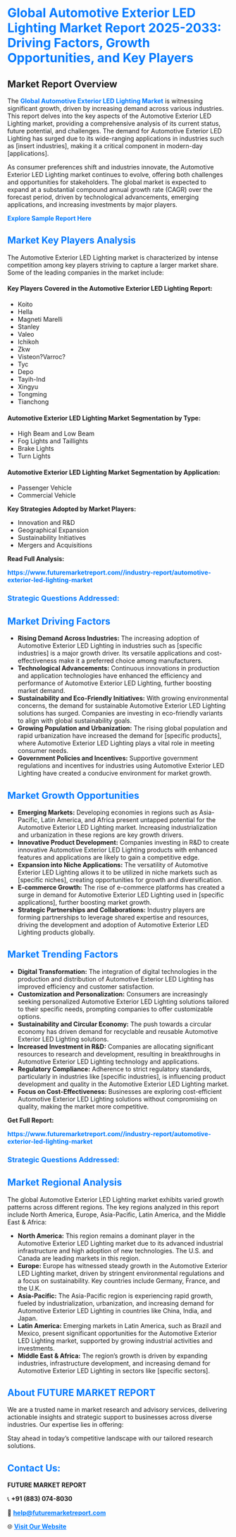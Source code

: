 <h1 style="color: #007BFF;">Global Automotive Exterior LED Lighting Market Report 2025-2033: Driving Factors, Growth Opportunities, and Key Players</h1>

<section id="overview">
<h2>Market Report Overview</h2>
<p>The <a href="https://www.futuremarketreport.com//industry-report/automotive-exterior-led-lighting-market" style="color: #007BFF; text-decoration: none;"><strong>Global Automotive Exterior LED Lighting Market</strong></a> is witnessing significant growth, driven by increasing demand across various industries. This report delves into the key aspects of the Automotive Exterior LED Lighting market, providing a comprehensive analysis of its current status, future potential, and challenges. The demand for Automotive Exterior LED Lighting has surged due to its wide-ranging applications in industries such as [insert industries], making it a critical component in modern-day [applications].</p>
<p>As consumer preferences shift and industries innovate, the Automotive Exterior LED Lighting market continues to evolve, offering both challenges and opportunities for stakeholders. The global market is expected to expand at a substantial compound annual growth rate (CAGR) over the forecast period, driven by technological advancements, emerging applications, and increasing investments by major players.</p>
</section>

<section id="overview">
<p><a href="https://www.futuremarketreport.com//request-sample/reportId=91231" style="color: #007BFF; text-decoration: none;"><strong>Explore Sample Report Here</strong></a></p>
</section>

<section id="key-players">
<h2 style="color: #007BFF;">Market Key Players Analysis</h2>
<p>The Automotive Exterior LED Lighting market is characterized by intense competition among key players striving to capture a larger market share. Some of the leading companies in the market include:</p>
<h4>Key Players Covered in the Automotive Exterior LED Lighting Report:</h4>
<ul><li>Koito</li><li>Hella</li><li>Magneti Marelli</li><li>Stanley</li><li>Valeo</li><li>Ichikoh</li><li>Zkw</li><li>Visteon?Varroc?</li><li>Tyc</li><li>Depo</li><li>Tayih-Ind</li><li>Xingyu</li><li>Tongming</li><li>Tianchong</li></ul>
<h4>Automotive Exterior LED Lighting Market Segmentation by Type:</h4>
<ul><li>High Beam and Low Beam</li><li>Fog Lights and Taillights</li><li>Brake Lights</li><li>Turn Lights</li></ul>

<h4>Automotive Exterior LED Lighting Market Segmentation by Application:</h4>
<ul><li>Passenger Vehicle</li><li>Commercial Vehicle</li></ul>
<p><strong>Key Strategies Adopted by Market Players:</strong></p>
<ul>
<li>Innovation and R&D</li>
<li>Geographical Expansion</li>
<li>Sustainability Initiatives</li>
<li>Mergers and Acquisitions</li>
</ul>
</section>

<section>
<p><strong>Read Full Analysis: </strong></p><a href="https://www.futuremarketreport.com//industry-report/automotive-exterior-led-lighting-market" style="color: #007BFF; text-decoration: none;"><strong>https://www.futuremarketreport.com//industry-report/automotive-exterior-led-lighting-market</strong></a>
<h3 style="color: #007BFF;">Strategic Questions Addressed:</h3>
</section>

<section id="driving-factors">
<h2 style="color: #007BFF;">Market Driving Factors</h2>
<ul>
<li><strong>Rising Demand Across Industries:</strong> The increasing adoption of Automotive Exterior LED Lighting in industries such as [specific industries] is a major growth driver. Its versatile applications and cost-effectiveness make it a preferred choice among manufacturers.</li>
<li><strong>Technological Advancements:</strong> Continuous innovations in production and application technologies have enhanced the efficiency and performance of Automotive Exterior LED Lighting, further boosting market demand.</li>
<li><strong>Sustainability and Eco-Friendly Initiatives:</strong> With growing environmental concerns, the demand for sustainable Automotive Exterior LED Lighting solutions has surged. Companies are investing in eco-friendly variants to align with global sustainability goals.</li>
<li><strong>Growing Population and Urbanization:</strong> The rising global population and rapid urbanization have increased the demand for [specific products], where Automotive Exterior LED Lighting plays a vital role in meeting consumer needs.</li>
<li><strong>Government Policies and Incentives:</strong> Supportive government regulations and incentives for industries using Automotive Exterior LED Lighting have created a conducive environment for market growth.</li>
</ul>
</section>

<section id="growth-opportunities">
<h2 style="color: #007BFF;">Market Growth Opportunities</h2>
<ul>
<li><strong>Emerging Markets:</strong> Developing economies in regions such as Asia-Pacific, Latin America, and Africa present untapped potential for the Automotive Exterior LED Lighting market. Increasing industrialization and urbanization in these regions are key growth drivers.</li>
<li><strong>Innovative Product Development:</strong> Companies investing in R&D to create innovative Automotive Exterior LED Lighting products with enhanced features and applications are likely to gain a competitive edge.</li>
<li><strong>Expansion into Niche Applications:</strong> The versatility of Automotive Exterior LED Lighting allows it to be utilized in niche markets such as [specific niches], creating opportunities for growth and diversification.</li>
<li><strong>E-commerce Growth:</strong> The rise of e-commerce platforms has created a surge in demand for Automotive Exterior LED Lighting used in [specific applications], further boosting market growth.</li>
<li><strong>Strategic Partnerships and Collaborations:</strong> Industry players are forming partnerships to leverage shared expertise and resources, driving the development and adoption of Automotive Exterior LED Lighting products globally.</li>
</ul>
</section>

<section id="trending-factors">
<h2 style="color: #007BFF;">Market Trending Factors</h2>
<ul>
<li><strong>Digital Transformation:</strong> The integration of digital technologies in the production and distribution of Automotive Exterior LED Lighting has improved efficiency and customer satisfaction.</li>
<li><strong>Customization and Personalization:</strong> Consumers are increasingly seeking personalized Automotive Exterior LED Lighting solutions tailored to their specific needs, prompting companies to offer customizable options.</li>
<li><strong>Sustainability and Circular Economy:</strong> The push towards a circular economy has driven demand for recyclable and reusable Automotive Exterior LED Lighting solutions.</li>
<li><strong>Increased Investment in R&D:</strong> Companies are allocating significant resources to research and development, resulting in breakthroughs in Automotive Exterior LED Lighting technology and applications.</li>
<li><strong>Regulatory Compliance:</strong> Adherence to strict regulatory standards, particularly in industries like [specific industries], is influencing product development and quality in the Automotive Exterior LED Lighting market.</li>
<li><strong>Focus on Cost-Effectiveness:</strong> Businesses are exploring cost-efficient Automotive Exterior LED Lighting solutions without compromising on quality, making the market more competitive.</li>
</ul>
</section>

<section>
<p><strong>Get Full Report: </strong></p><a href="https://www.futuremarketreport.com//industry-report/automotive-exterior-led-lighting-market" style="color: #007BFF; text-decoration: none;"><strong>https://www.futuremarketreport.com//industry-report/automotive-exterior-led-lighting-market</strong></a>
<h3 style="color: #007BFF;">Strategic Questions Addressed:</h3>
</section>


<section id="regional-analysis">
<h2 style="color: #007BFF;">Market Regional Analysis</h2>
<p>The global Automotive Exterior LED Lighting market exhibits varied growth patterns across different regions. The key regions analyzed in this report include North America, Europe, Asia-Pacific, Latin America, and the Middle East & Africa:</p>
<ul>
<li><strong>North America:</strong> This region remains a dominant player in the Automotive Exterior LED Lighting market due to its advanced industrial infrastructure and high adoption of new technologies. The U.S. and Canada are leading markets in this region.</li>
<li><strong>Europe:</strong> Europe has witnessed steady growth in the Automotive Exterior LED Lighting market, driven by stringent environmental regulations and a focus on sustainability. Key countries include Germany, France, and the U.K.</li>
<li><strong>Asia-Pacific:</strong> The Asia-Pacific region is experiencing rapid growth, fueled by industrialization, urbanization, and increasing demand for Automotive Exterior LED Lighting in countries like China, India, and Japan.</li>
<li><strong>Latin America:</strong> Emerging markets in Latin America, such as Brazil and Mexico, present significant opportunities for the Automotive Exterior LED Lighting market, supported by growing industrial activities and investments.</li>
<li><strong>Middle East & Africa:</strong> The region’s growth is driven by expanding industries, infrastructure development, and increasing demand for Automotive Exterior LED Lighting in sectors like [specific sectors].</li>
</ul>
</section>

<footer>
<h2 style="color: #007BFF;">About FUTURE MARKET REPORT</h2>
<p>We are a trusted name in market research and advisory services, delivering actionable insights and strategic support to businesses across diverse industries. Our expertise lies in offering:</p>

<p>Stay ahead in today’s competitive landscape with our tailored research solutions.</p>

<h2 style="color: #007BFF;">Contact Us:</h2>
<p><strong>FUTURE MARKET REPORT</strong></p>
<p>📞 <strong>+91 (883) 074-8030</strong></p>
<p>📧 <strong><a href="mailto:help@futuremarketreport.com" style="color: #007BFF;">help@futuremarketreport.com</a></strong></p>
<p>🌐 <strong><a href="https://www.futuremarketreport.com/" style="color: #007BFF;">Visit Our Website</a></strong></p>
</footer>